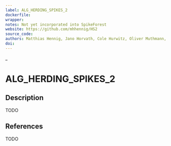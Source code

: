 ```yaml
---
label: ALG_HERDING_SPIKES_2
dockerfile:
wrapper:
notes: Not yet incorporated into SpikeForest
website: https://github.com/mhhennig/HS2
source_code:
authors: Matthias Hennig, Jano Horvath, Cole Hurwitz, Oliver Muthmann, Albert Puente Encinas, Martino Sorbaro, Cesar Juarez Ramirez, and Raimon Wintzer
doi:
---
```

_
# ALG_HERDING_SPIKES_2

## Description

TODO

## References

TODO